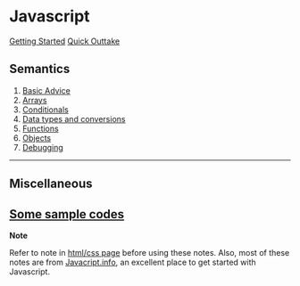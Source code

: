# Javascript

[Getting Started](gettingStarted.md)
[Quick Outtake](outtake.md)

## Semantics

1. [Basic Advice](advice.md)
2. [Arrays](arrays.md)
3. [Conditionals](conditionals.md)
4. [Data types and conversions](dataTypesAndConversions.md)
5. [Functions](functions.md)
6. [Objects](objects.md)
7. [Debugging](debugging.md)

---

## Miscellaneous

[Some sample codes](sample.md)
---

**Note**

Refer to note in [html/css page](../html_css/main.html) before using these notes. Also, most of these notes are from [Javacript.info](https://javascript.info/), an excellent place to get started with Javascript.
